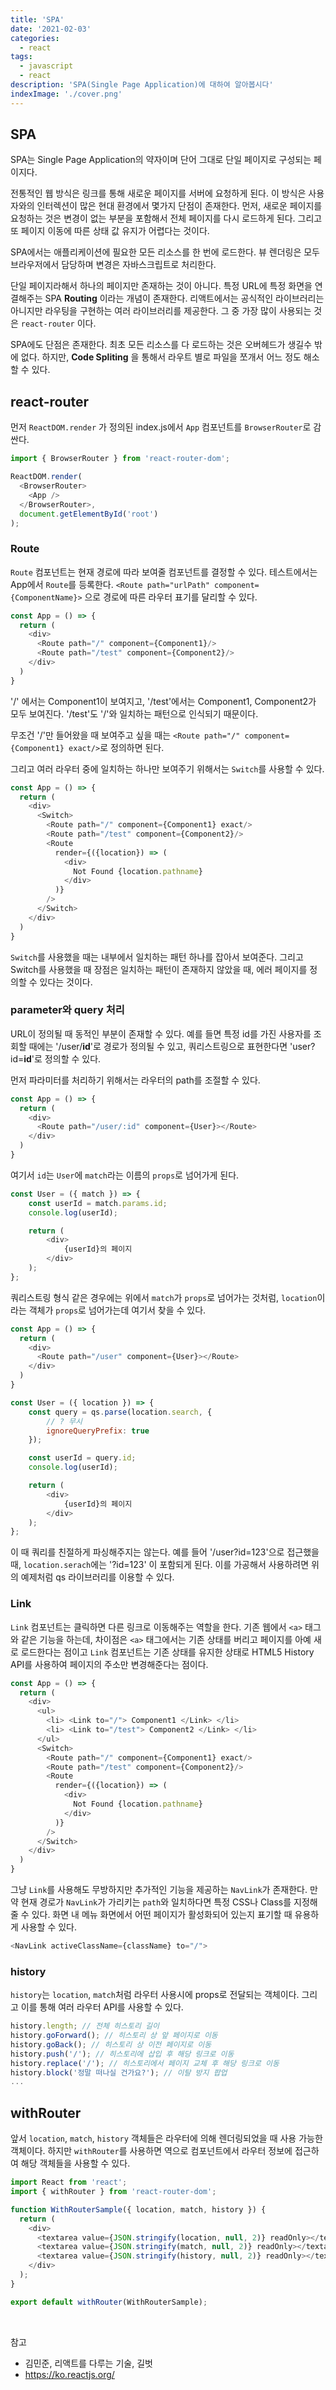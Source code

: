 ```yaml
---
title: 'SPA'
date: '2021-02-03'
categories:
  - react
tags:
  - javascript
  - react
description: 'SPA(Single Page Application)에 대하여 알아봅시다'
indexImage: './cover.png'
---
```


## SPA  

SPA는 Single Page Application의 약자이며 단어 그대로 단일 페이지로 구성되는 페이지다.  

전통적인 웹 방식은 링크를 통해 새로운 페이지를 서버에 요청하게 된다. 
이 방식은 사용자와의 인터렉션이 많은 현대 환경에서 몇가지 단점이 존재한다. 
먼저, 새로운 페이지를 요청하는 것은 변경이 없는 부분을 포함해서 전체 페이지를 다시 로드하게 된다. 
그리고 또 페이지 이동에 따른 상태 값 유지가 어렵다는 것이다. 

SPA에서는 애플리케이션에 필요한 모든 리소스를 한 번에 로드한다. 
뷰 렌더링은 모두 브라우저에서 담당하며 변경은 자바스크립트로 처리한다.  

단일 페이지라해서 하나의 페이지만 존재하는 것이 아니다. 
특정 URL에 특정 화면을 연결해주는 SPA **Routing** 이라는 개념이 존재한다. 
리액트에서는 공식적인 라이브러리는 아니지만 라우팅을 구현하는 여러 라이브러리를 제공한다. 
그 중 가장 많이 사용되는 것은 ```react-router``` 이다. 

SPA에도 단점은 존재한다. 
최초 모든 리소스를 다 로드하는 것은 오버헤드가 생길수 밖에 없다. 
하지만, **Code Spliting** 을 통해서 라우트 별로 파일을 쪼개서 어느 정도 해소할 수 있다. 

## react-router  

먼저 ```ReactDOM.render``` 가 정의된 index.js에서 ```App``` 컴포넌트를 ```BrowserRouter```로 감싼다.

```js
import { BrowserRouter } from 'react-router-dom';

ReactDOM.render(
  <BrowserRouter>
    <App />
  </BrowserRouter>,
  document.getElementById('root')
);
```

### Route

```Route``` 컴포넌트는 현재 경로에 따라 보여줄 컴포넌트를 결정할 수 있다. 
테스트에서는 App에서 ```Route```를 등록한다. 
```<Route path="urlPath" component={ComponentName}>``` 으로 경로에 따른 라우터 표기를 달리할 수 있다. 

``` js
const App = () => {
  return (
    <div>
      <Route path="/" component={Component1}/>
      <Route path="/test" component={Component2}/>
    </div>
  )
}
```

'/' 에서는 Component1이 보여지고, '/test'에서는 Component1, Component2가 모두 보여진다. '/test'도 '/'와 일치하는 패턴으로 인식되기 때문이다. 

무조건 '/'만 들어왔을 때 보여주고 싶을 때는 ```<Route path="/" component={Component1} exact/>```로 정의하면 된다. 

그리고 여러 라우터 중에 일치하는 하나만 보여주기 위해서는 ```Switch```를 사용할 수 있다. 


``` js
const App = () => {
  return (
    <div>
      <Switch>
        <Route path="/" component={Component1} exact/>
        <Route path="/test" component={Component2}/>
        <Route
          render={({location}) => (
            <div>
              Not Found {location.pathname}
            </div>
          )}
        />
      </Switch>
    </div>
  )
}
```

```Switch```를 사용했을 때는 내부에서 일치하는 패턴 하나를 잡아서 보여준다. 
그리고 Switch를 사용했을 때 장점은 일치하는 패턴이 존재하지 않았을 때, 에러 페이지를 정의할 수 있다는 것이다. 

### parameter와 query 처리  

URL이 정의될 때 동적인 부분이 존재할 수 있다. 
예를 들면 특정 id를 가진 사용자를 조회할 때에는 '/user/**id**'로 경로가 정의될 수 있고, 
쿼리스트링으로 표현한다면 'user?id=**id**'로 정의할 수 있다. 

먼저 파라미터를 처리하기 위해서는 라우터의 path를 조절할 수 있다. 

``` js
const App = () => {
  return (
    <div>
      <Route path="/user/:id" component={User}></Route>
    </div>
  )
}
```

여기서 ```id```는 ```User```에 ```match```라는 이름의 ```props```로 넘어가게 된다. 

``` js
const User = ({ match }) => {
	const userId = match.params.id;
	console.log(userId);

	return (
		<div>
			{userId}의 페이지
		</div>
	);
};
```

쿼리스트링 형식 같은 경우에는 위에서 ```match```가 ```props```로 넘어가는 것처럼, 
```location```이라는 객체가 ```props```로 넘어가는데 여기서 찾을 수 있다. 

``` js
const App = () => {
  return (
    <div>
      <Route path="/user" component={User}></Route>
    </div>
  )
}
```

``` js
const User = ({ location }) => {
	const query = qs.parse(location.search, {
		// ? 무시
		ignoreQueryPrefix: true
	});

	const userId = query.id;
	console.log(userId);

	return (
		<div>
			{userId}의 페이지
		</div>
	);
};
``` 

이 때 쿼리를 친절하게 파싱해주지는 않는다. 
예를 들어 '/user?id=123'으로 접근했을 때, ```location.serach```에는 '?id=123' 이 포함되게 된다. 이를 가공해서 사용하려면 위의 예제처럼 qs 라이브러리를 이용할 수 있다.


### Link  

```Link``` 컴포넌트는 클릭하면 다른 링크로 이동해주는 역할을 한다. 
기존 웹에서 ```<a>``` 태그와 같은 기능을 하는데, 
차이점은 ```<a>``` 태그에서는 기존 상태를 버리고 페이지를 아예 새로 로드한다는 점이고 ```Link``` 컴포넌트는 기존 상태를 유지한 상태로 HTML5 History API를 사용하여 페이지의 주소만 변경해준다는 점이다.

``` js
const App = () => {
  return (
    <div>
      <ul>
        <li> <Link to="/"> Component1 </Link> </li>
        <li> <Link to="/test"> Component2 </Link> </li>
      </ul>
      <Switch>
        <Route path="/" component={Component1} exact/>
        <Route path="/test" component={Component2}/>
        <Route
          render={({location}) => (
            <div>
              Not Found {location.pathname}
            </div>
          )}
        />
      </Switch>
    </div>
  )
}
```

그냥 ```Link```를 사용해도 무방하지만 추가적인 기능을 제공하는 ```NavLink```가 존재한다. 
만약 현재 경로가 ```NavLink```가 가리키는 ```path```와 일치하다면 특정 CSS나 Class를 지정해줄 수 있다. 
화면 내 메뉴 화면에서 어떤 페이지가 활성화되어 있는지 표기할 때 유용하게 사용할 수 있다. 

``` js
<NavLink activeClassName={className} to="/">
```

### history

```history```는 ```location```, ```match```처럼 라우터 사용시에 props로 전달되는 객체이다. 그리고 이를 통해 여러 라우터 API를 사용할 수 있다. 

``` js
history.length; // 전체 히스토리 길이 
history.goForward(); // 히스토리 상 앞 페이지로 이동
history.goBack(); // 히스토리 상 이전 페이지로 이동
history.push('/'); // 히스토리에 삽입 후 해당 링크로 이동
history.replace('/'); // 히스토리에서 페이지 교체 후 해당 링크로 이동
history.block('정말 떠나실 건가요?'); // 이탈 방지 팝업
...
```

## withRouter  

앞서 ```location```, ```match```, ```history``` 객체들은 라우터에 의해 렌더링되었을 때 사용 가능한 객체이다. 
하지만 ```withRouter```를 사용하면 역으로 컴포넌트에서 라우터 정보에 접근하여 해당 객체들을 사용할 수 있다. 

``` js
import React from 'react';
import { withRouter } from 'react-router-dom';

function WithRouterSample({ location, match, history }) {
  return (
    <div>
      <textarea value={JSON.stringify(location, null, 2)} readOnly></textarea>
      <textarea value={JSON.stringify(match, null, 2)} readOnly></textarea>
	  <textarea value={JSON.stringify(history, null, 2)} readOnly></textarea>
    </div>
  );
}

export default withRouter(WithRouterSample);
```


<br/>

참고
- 김민준, 리액트를 다루는 기술, 길벗
- https://ko.reactjs.org/